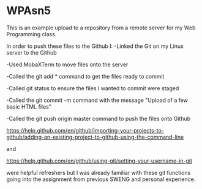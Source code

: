# WPAsn5
This is an example upload to a repository from a remote server for my Web Programming class.

In order to push these files to the Github I:
-Linked the Git on my Linux server to the Github

-Used MobaXTerm to move files onto the server

-Called the git add * command to get the files ready to commit

-Called git status to ensure the files I wanted to commit were staged

-Called the git commit -m command with the message "Upload of a few basic HTML files"

-Called the git push origin master command to push the files onto Github

https://help.github.com/en/github/importing-your-projects-to-github/adding-an-existing-project-to-github-using-the-command-line

and

https://help.github.com/en/github/using-git/setting-your-username-in-git

were helpful refreshers but I was already familiar with these git functions going into the assignment from previous SWENG and personal experience.

